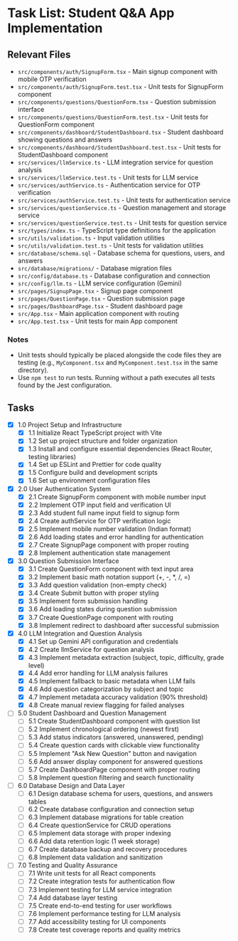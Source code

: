 # Task List: Student Q&A App Implementation

## Relevant Files

- `src/components/auth/SignupForm.tsx` - Main signup component with mobile OTP verification
- `src/components/auth/SignupForm.test.tsx` - Unit tests for SignupForm component
- `src/components/questions/QuestionForm.tsx` - Question submission interface
- `src/components/questions/QuestionForm.test.tsx` - Unit tests for QuestionForm component
- `src/components/dashboard/StudentDashboard.tsx` - Student dashboard showing questions and answers
- `src/components/dashboard/StudentDashboard.test.tsx` - Unit tests for StudentDashboard component
- `src/services/llmService.ts` - LLM integration service for question analysis
- `src/services/llmService.test.ts` - Unit tests for LLM service
- `src/services/authService.ts` - Authentication service for OTP verification
- `src/services/authService.test.ts` - Unit tests for authentication service
- `src/services/questionService.ts` - Question management and storage service
- `src/services/questionService.test.ts` - Unit tests for question service
- `src/types/index.ts` - TypeScript type definitions for the application
- `src/utils/validation.ts` - Input validation utilities
- `src/utils/validation.test.ts` - Unit tests for validation utilities
- `src/database/schema.sql` - Database schema for questions, users, and answers
- `src/database/migrations/` - Database migration files
- `src/config/database.ts` - Database configuration and connection
- `src/config/llm.ts` - LLM service configuration (Gemini)
- `src/pages/SignupPage.tsx` - Signup page component
- `src/pages/QuestionPage.tsx` - Question submission page
- `src/pages/DashboardPage.tsx` - Student dashboard page
- `src/App.tsx` - Main application component with routing
- `src/App.test.tsx` - Unit tests for main App component

### Notes

- Unit tests should typically be placed alongside the code files they are testing (e.g., `MyComponent.tsx` and `MyComponent.test.tsx` in the same directory).
- Use `npm test` to run tests. Running without a path executes all tests found by the Jest configuration.

## Tasks

- [x] 1.0 Project Setup and Infrastructure
  - [x] 1.1 Initialize React TypeScript project with Vite
  - [x] 1.2 Set up project structure and folder organization
  - [x] 1.3 Install and configure essential dependencies (React Router, testing libraries)
  - [x] 1.4 Set up ESLint and Prettier for code quality
  - [x] 1.5 Configure build and development scripts
  - [x] 1.6 Set up environment configuration files

- [x] 2.0 User Authentication System
  - [x] 2.1 Create SignupForm component with mobile number input
  - [x] 2.2 Implement OTP input field and verification UI
  - [x] 2.3 Add student full name input field to signup form
  - [x] 2.4 Create authService for OTP verification logic
  - [x] 2.5 Implement mobile number validation (Indian format)
  - [x] 2.6 Add loading states and error handling for authentication
  - [x] 2.7 Create SignupPage component with proper routing
  - [x] 2.8 Implement authentication state management

- [x] 3.0 Question Submission Interface
  - [x] 3.1 Create QuestionForm component with text input area
  - [x] 3.2 Implement basic math notation support (+, -, *, /, =)
  - [x] 3.3 Add question validation (non-empty check)
  - [x] 3.4 Create Submit button with proper styling
  - [x] 3.5 Implement form submission handling
  - [x] 3.6 Add loading states during question submission
  - [x] 3.7 Create QuestionPage component with routing
  - [x] 3.8 Implement redirect to dashboard after successful submission

- [x] 4.0 LLM Integration and Question Analysis
  - [x] 4.1 Set up Gemini API configuration and credentials
  - [x] 4.2 Create llmService for question analysis
  - [x] 4.3 Implement metadata extraction (subject, topic, difficulty, grade level)
  - [x] 4.4 Add error handling for LLM analysis failures
  - [x] 4.5 Implement fallback to basic metadata when LLM fails
  - [x] 4.6 Add question categorization by subject and topic
  - [x] 4.7 Implement metadata accuracy validation (90% threshold)
  - [x] 4.8 Create manual review flagging for failed analyses

- [ ] 5.0 Student Dashboard and Question Management
  - [ ] 5.1 Create StudentDashboard component with question list
  - [ ] 5.2 Implement chronological ordering (newest first)
  - [ ] 5.3 Add status indicators (answered, unanswered, pending)
  - [ ] 5.4 Create question cards with clickable view functionality
  - [ ] 5.5 Implement "Ask New Question" button and navigation
  - [ ] 5.6 Add answer display component for answered questions
  - [ ] 5.7 Create DashboardPage component with proper routing
  - [ ] 5.8 Implement question filtering and search functionality

- [ ] 6.0 Database Design and Data Layer
  - [ ] 6.1 Design database schema for users, questions, and answers tables
  - [ ] 6.2 Create database configuration and connection setup
  - [ ] 6.3 Implement database migrations for table creation
  - [ ] 6.4 Create questionService for CRUD operations
  - [ ] 6.5 Implement data storage with proper indexing
  - [ ] 6.6 Add data retention logic (1 week storage)
  - [ ] 6.7 Create database backup and recovery procedures
  - [ ] 6.8 Implement data validation and sanitization

- [ ] 7.0 Testing and Quality Assurance
  - [ ] 7.1 Write unit tests for all React components
  - [ ] 7.2 Create integration tests for authentication flow
  - [ ] 7.3 Implement testing for LLM service integration
  - [ ] 7.4 Add database layer testing
  - [ ] 7.5 Create end-to-end testing for user workflows
  - [ ] 7.6 Implement performance testing for LLM analysis
  - [ ] 7.7 Add accessibility testing for UI components
  - [ ] 7.8 Create test coverage reports and quality metrics
